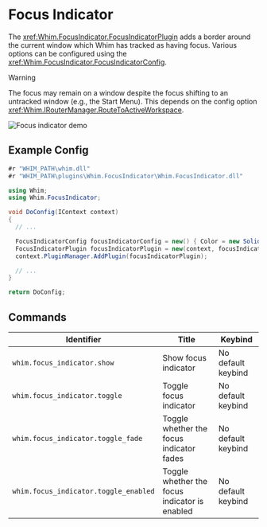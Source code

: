 # Focus Indicator

The <xref:Whim.FocusIndicator.FocusIndicatorPlugin> adds a border around the current window which Whim has tracked as having focus. Various options can be configured using the <xref:Whim.FocusIndicator.FocusIndicatorConfig>.

> [!WARNING]
> The focus may remain on a window despite the focus shifting to an untracked window (e.g., the Start Menu). This depends on the config option <xref:Whim.IRouterManager.RouteToActiveWorkspace>.

![Focus indicator demo](../../images/focus-indicator-demo.gif)

## Example Config

```csharp
#r "WHIM_PATH\whim.dll"
#r "WHIM_PATH\plugins\Whim.FocusIndicator\Whim.FocusIndicator.dll"

using Whim;
using Whim.FocusIndicator;

void DoConfig(IContext context)
{
  // ...

  FocusIndicatorConfig focusIndicatorConfig = new() { Color = new SolidColorBrush(Colors.Red), FadeEnabled = true };
  FocusIndicatorPlugin focusIndicatorPlugin = new(context, focusIndicatorConfig);
  context.PluginManager.AddPlugin(focusIndicatorPlugin);

  // ...
}

return DoConfig;
```

## Commands

| Identifier                            | Title                                         | Keybind            |
| ------------------------------------- | --------------------------------------------- | ------------------ |
| `whim.focus_indicator.show`           | Show focus indicator                          | No default keybind |
| `whim.focus_indicator.toggle`         | Toggle focus indicator                        | No default keybind |
| `whim.focus_indicator.toggle_fade`    | Toggle whether the focus indicator fades      | No default keybind |
| `whim.focus_indicator.toggle_enabled` | Toggle whether the focus indicator is enabled | No default keybind |
